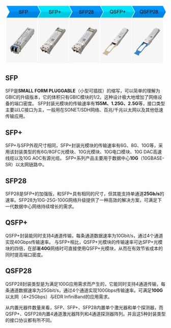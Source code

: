 ![](vx_images/430972709227355.png)
## SFP
SFP是**SMALL FORM PLUGGABLE**（小型可插拔）的缩写，可以简单的理解为GBIC的升级版本，它的体积只有GBIC模块的1/2。这种设计极大地增加了网络设备的端口密度。
SFP封装光模块的传输速率有**155M、1.25G、2.5G**等，接口类型主要以LC接口为主，一般用在SONET/SDH网络、百兆/千兆以太网以及其他低速传输应用。

## SFP+
SFP+与SFP外观尺寸相同，SFP+封装光模块的传输速率有6G、8G、10G等，采用该封装类型的有6G/8GFC光模块、10G光模块、10G电口模块、10G DAC高速线缆以及10G AOC有源光缆。
SFP+系列产品主要用于数据中心**10G**（10GBASE-SR）以太网链路中。

## SFP28
SFP28是SFP+的加强版，和SFP+具有相同的尺寸，但其能支持单通道**25Gb/s**的速率。SFP28为10G-25G-100G网络升级提供了一种高效的解决方案，可满足下一代数据中心网络持续增长的需求。

## QSFP+
QSFP+封装能同时支持4通道传输，每条通道数据速率为10Gbit/s，通过4个通道实现40Gbps传输速率。
与SFP+相比，QSFP+光模块的传输速率可达SFP+光模块的四倍，在部署**40G**网络时可直接使用QSFP+光模块，从而在有效节省成本的同时提高端口密度。

## QSFP28
QSFP28封装类型是为满足100G应用需求而产生的，它能同时支持4通道传输，每条通道数据速率为25Gbit/s，通过4个通道实现100Gbps传输速率。可满足**100G**以太网（4×25Gbps）与EDR InfiniBand的应用需求。

从内置光器件数量来看，SFP、SFP+、SFP28内置单个激光器和单个探测器，而QSFP+、QSFP28内置4通道激光器阵列和4通道探测器阵列。并且这5种封装类型的接口协议都有所不同。